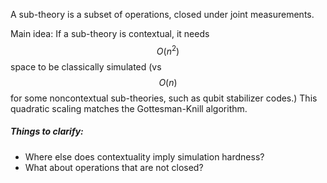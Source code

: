 A sub-theory is a subset of operations, closed under joint measurements.

Main idea: If a sub-theory is contextual, it needs $$O(n^2)$$ space to be classically simulated (vs $$O(n)$$ for some noncontextual sub-theories, such as qubit stabilizer codes.) This quadratic scaling matches the Gottesman-Knill algorithm.

##### Things to clarify:

* Where else does contextuality imply simulation hardness?
* What about operations that are not closed?
